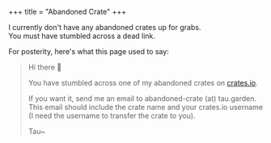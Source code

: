 +++
title = "Abandoned Crate"
+++

I currently don't have any abandoned crates up for grabs. \
You must have stumbled across a dead link.

For posterity, here's what this page used to say:
> Hi there 👋
>
> You have stumbled across one of my abandoned crates on [crates.io](https://crates.io/users/bash).
>
> If you want it, send me an email to abandoned-crate (at) tau.garden. This email should include the crate name and your crates.io username (I need the username to transfer the crate to you).
>
> Tau~

